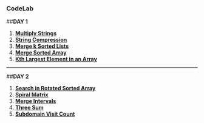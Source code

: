### CodeLab

##**DAY 1**

1. [**Multiply Strings**](https://leetcode.com/problems/multiply-strings/)
2. [**String Compression**](https://leetcode.com/problems/string-compression/)
3. [**Merge k Sorted Lists**](https://leetcode.com/problems/merge-k-sorted-lists/)
4. [**Merge Sorted Array**](https://leetcode.com/problems/merge-sorted-array/)
5. [**Kth Largest Element in an Array**](https://leetcode.com/problems/kth-largest-element-in-an-array/)
-------------------------------------------------------------------------------------------------------------------------
 
##**DAY 2**
1. [**Search in Rotated Sorted Array**](https://leetcode.com/problems/search-in-rotated-sorted-array/)
2. [**Spiral Matrix**](https://leetcode.com/problems/spiral-matrix/)
3. [**Merge Intervals**](https://leetcode.com/problems/merge-intervals/)
4. [**Three Sum**](https://leetcode.com/problems/3sum/)
5. [**Subdomain Visit Count**](https://leetcode.com/problems/subdomain-visit-count/)

